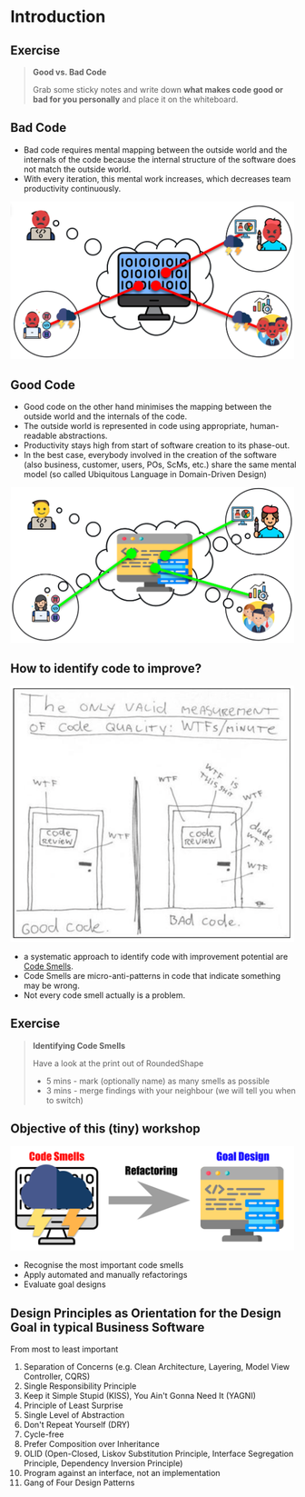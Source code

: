 # Introduction

## Exercise
> **Good vs. Bad Code**
> 
> Grab some sticky notes and write down **what makes code good or bad for you personally** and place it on the whiteboard.

## Bad Code
* Bad code requires mental mapping between the outside world and the internals of the code because the internal structure of the software does not match the outside world.
* With every iteration, this mental work increases, which decreases team productivity continuously.

<img src="imgs/mental_mapping.png" width="500">

## Good Code
* Good code on the other hand minimises the mapping between the outside world and the internals of the code.
* The outside world is represented in code using appropriate, human-readable abstractions.
* Productivity stays high from start of software creation to its phase-out.
* In the best case, everybody involved in the creation of the software (also business, customer, users, POs, ScMs, etc.)
share the same mental model (so called Ubiquitous Language in Domain-Driven Design)

<img src="imgs/shared_mental_model.png" width="500">

## How to identify code to improve?
<img src="imgs/clean_code_wtfmin.png" width="500">

* a systematic approach to identify code with improvement potential are [Code Smells](https://refactoring.guru/refactoring/smells).
* Code Smells are micro-anti-patterns in code that indicate something may be wrong.
* Not every code smell actually is a problem.

## Exercise
> **Identifying Code Smells**
>
> Have a look at the print out of RoundedShape
> * 5 mins - mark (optionally name) as many smells as possible
> * 3 mins - merge findings with your neighbour (we will tell you when to switch)

## Objective of this (tiny) workshop
<img src="imgs/code_smells_refactoring_goal_design.png" width="500">

* Recognise the most important code smells
* Apply automated and manually refactorings
* Evaluate goal designs

## Design Principles as Orientation for the Design Goal in typical Business Software 
From most to least important
1. Separation of Concerns (e.g. Clean Architecture, Layering, Model View Controller, CQRS)
2. Single Responsibility Principle
3. Keep it Simple Stupid (KISS), You Ain't Gonna Need It (YAGNI)
4. Principle of Least Surprise
5. Single Level of Abstraction
6. Don't Repeat Yourself (DRY)
7. Cycle-free
8. Prefer Composition over Inheritance
9. OLID (Open-Closed, Liskov Substitution Principle, Interface Segregation Principle, Dependency Inversion Principle)
10. Program against an interface, not an implementation
11. Gang of Four Design Patterns
